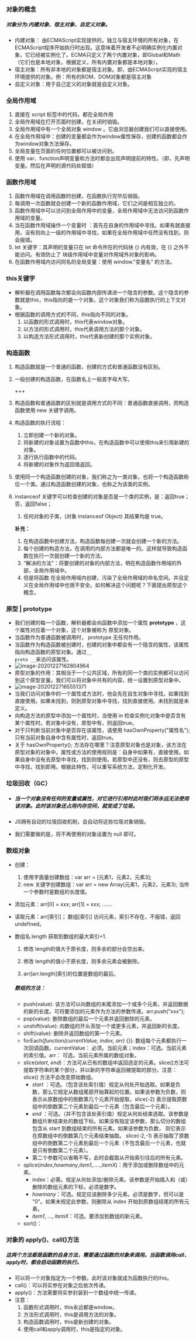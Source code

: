 ### 对象的概念

##### 			          对象分为:内建对象、宿主对象、自定义对象。

* 内建对象： 由ECMAScript实现提供的，独立与宿主环境的所有对象，在ECMAScript程序开始执行时出现。这意味着开发者不必明确实例化内置对象，它已经被实例化了。ECMA只定义了两个内置对象，即Global和Math（它们也是本地对象，根据定义，所有内置对象都是本地对象）。
* 宿主对象：所有非本地的对象都是宿主对象。即，由ECMAScript实现的宿主环境提供的对象。例：所有的BOM、DOM对象都是宿主对象
* 自定义对象：用于自己定义的对象就是自定义对象。

### 全局作用域

1. 直接在 script 标签中的代码，都在全局作用 
2. 全局作用域在打开页面时创建，在关闭时销毁。
3. 全局作用域中有一个全局对象 window 。它由浏览器创建我们可以直接使用。
4. 在全局作用域中：创建的变量都会作为window属性保存，创建的函数都会作为window对象方法保存。
5. 全局变量在页面的任何位置都可以被访问到。
6. 使用 var、function声明变量和方法时都会出现声明提前的特性。（即，先声明变量。然后在声明的源代码处赋值）

### 函数作用域

1. 函数作用域在调用函数时创建，在函数执行完毕后销毁。
2. 每调用一次函数就会创建一个新的函数作用域，它们之间是相互独立的。
3. 函数作用域中可以访问到全局作用中的变量，全局作用域中无法访问到函数作用域的变量。
4. 当在函数作用域操作一个变量时 ：首先在自身的作用域中寻找，如果有就直接用，没有则向上一级的作用域中寻找，如果在全局作用域中任然没有找到，则会报错。
5. let 关键字：其声明的变量只在 let 命令所在的代码快 {} 内有效，在 {} 之外不能访问。有效防止了 块级作用域中变量对作用域外对象的影响。
6. 在函数作用域内访问同名的全局变量：使用 window."变量名" 的方法。

### this关键字

* 解析器在调用函数每次都会向函数内部传递进一个隐含的参数。这个隐含的参数就是this，this指向的是一个对象。这个对象我们称为函数执行的上下文对象。
* 根据函数的调用方式的不同，this指向不同的对象。
  1. 以函数的形式调用时，this代表window对象。
  2. 以方法的形式调用时，this代表调用方法的那个对象。
  3. 以构造方法形式调用时，this代表新创建的那个实例对象。

### 构造函数

1. 构造函数就是一个普通的函数，创建的方式和普通函数没有区别。

2. 一般创建的构造函数，在函数名上一般首字母大写。

   +++

3. 构造函数和普通函数的区别就是调用方式的不同：普通函数直接调用，而构造函数使用 new 关键字调用。

4. 构造函数的执行流程：

   1. 立即创建一个新的对象。
   2. 将新建的对象设置为函数中this，在构造函数中可以使用this来引用新建的对象。
   3. 逐行执行函数中的代码。
   4. 将新建的对象作为返回值返回。

5. 使用同一个构造函数创建的对象，我们称之为一类对象，也将一个构造函数称位一个类。通过构造函数创建的对象，也称之为该类的实例。

6. instanceof 关键字可以检查创建的对象是否是一个类的实例，是：返回true；否，返回false；

   1. 任何对象的子类，(对象 instanceof Object) 其结果均是 true。

   <b>补充：</b>

   1. 在构造函数中创建方法，构造函数每创建一次就会创建一个新的方法。
   2. 每个创建的构造方法，在调用的内部方法都是唯一的。这样就导致构造函数在执行一次就创建一个新的方法。
   3. “解决的方法”：将要创建的对象的内部方法，明在构造函数作用域的外部，全局作用域中。
   4. 但是将函数 在全局作用域内创建，污染了全局作用域的命名空间。并且定义在全局作用域中也很不安全。如何解决这个问题呢？下面提出原型这个概念。

### 原型 | prototype

* 我们创建的每一个函数，解析器都会向函数中添加一个属性 <b>prototype</b> ，这个属性对应着一个对象，这个对象被称为 原型对象。
* 当函数作为普通函数被调用时， prototype 无任何作用。
* 当函数作为构造函数被创建时，创建的对象中都会有一个隐含的属性，该属性指向构造函数的原型对象。通过<code>__ proto __</code>来访问该属性。
* ![image-20201227162804964](https://github.com/zero-ones/JavaScript-notes/blob/main/images/image-20201218181802784.png)
* 原型对象的作用：其相当于一个公共区域，所有的同一个类的实例都可以访问到这个原型变量。我们可以将对象中共有的内容，统一设置到原型对象中。
* ![image-20201227165551371](https://github.com/zero-ones/JavaScript-notes/blob/main/images/image-20201227162804964.png)
* 当我们访问对象中的一个属性或方法时，他会先在自生对象中寻找，如果找到直接使用。如果未找到，则到原型对象中寻找，找到直接使用。未找到就是未定义。
* 向构造方法的原型中添加一个属性时，当使用 in 检查实例化对象中是否含有某个属性时。若对象中没有，原型中有，则返回true。
* 对于只判断当前对象中是否存在该属性，请使用 hasOwnProperty("属性名");只有当前对象自身中含有属性时，返回true。
* 关于 hasOwnProperty(); 方法存在哪里？注意原型对象也是对象，该方法在原型对象的对象中。属性或方法的使用规则是：自身中如果有，直接使用。如果自身中没有去原型中寻找，找到则使用。若原型中还没有，则去原型的原型中寻找，找到即用。根据此特性，可以重写系统方法，定制化开发。

### 垃圾回收（GC）

* ##### 当一个对象没有任何的变量或属性，对它进行引用时此时我们将永远无法使用该对象。此时该对象还占用内存空间，就变成了垃圾。

* JS拥有自动的垃圾回收机制，会自动将这些垃圾对象销毁。

* 我们需要做的是，将不再使用的对象设置为 null 即可。

### 数组对象

* 创建：

  1. 使用字面量创建数组：var arr = [元素1，元素2，元素3];
  2. new 关键字创建数组：var arr = new Array(元素1，元素2，元素3); 当传一个参数时是数组的长度值。

* 添加元素：arr[0] = xxx; arr[1] = xxx; .......

* 读取元素：arr[索引]； 数组[索引] 访问元素，索引不存在，不报错，返回undefined。

* 数组名.length 获取到数组的最大索引+1.

  1. 修改 length的值大于原长度，则多余的部分会空出来。

  2. 修改 length的值小于原长度，则多余元素会被删除。
  3. arr[arr.length]索引的位置是数组的最后。

  ##### 数组的方法：

  * push(value): 该方法可以向数组的末尾添加一个或多个元素，并返回数据的新的长度。可将要添加的元素作为方法的参数传递。arr.push("xxx");
  * pop(value): 删除数组的最后一个元素并返回删除的元素。
  * unshift(value):  向数组的开头添加一个或更多元素，并返回新的长度。
  * shift(value):  删除并返回数组的第一个元素。
  * forEach(*function(currentValue, index, arr)* {}): 数组每个元素都执行一次回调函数。currentValue： 必须。当前元素；index：可选。当前元素的索引值。arr： 可选。当前元素所属的数组对象。
  * slice(*start*, *end*)：方法可从已有的数组中返回选定的元素。slice()方法可提取字符串的某个部分，并以新的字符串返回被提取的部分。注意：slice() 方法不会改变原始数组。
    * *start* ：可选。（包含该处索引值）规定从何处开始选取。如果是负数，那么它规定从数组尾部开始算起的位置。如果该参数为负数，则表示从原数组中的倒数第几个元素开始提取，slice(-2) 表示提取原数组中的倒数第二个元素到最后一个元素（包含最后一个元素）。
    * *end* ：可选。（并不包含该处索引值）规定从何处结束选取。该参数是数组片断结束处的数组下标。如果没有指定该参数，那么切分的数组包含从 start 到数组结束的所有元素。如果该参数为负数， 则它表示在原数组中的倒数第几个元素结束抽取。 slice(-2,-1) 表示抽取了原数组中的倒数第二个元素到最后一个元素（不包含最后一个元素，也就是只有倒数第二个元素）。
    * 第二个参数可以省略不写，此时会截取从开始索引往后的所有元素。
  * splice(*index*,*howmany*,*item1*,.....,*itemX*)：用于添加或删除数组中的元素。
    * index：必需。规定从何处添加/删除元素。该参数是开始插入和（或）删除的数组元素的下标，必须是数字。
    * *howmany*：可选。规定应该删除多少元素。必须是数字，但可以是 "0"。如果未规定此参数，则删除从 index 开始到原数组结尾的所有元素。
    * *item1*, ..., *itemX*：可选。要添加到数组的新元素。
  * sort()：

### 对象的 apply()、call()方法

##### 这两个方法都是函数的自身方法，需要通过函数的对象来调用。当函数调用call、apply时，都会启动函数的执行。

* 可以将一个对象指定为一个参数。此时该对象就成为函数执行的this。
* call()：可以将实参在对象之后依次传递。
* apply()：方法需要将实参封装到一个数组中统一传递。
* 注意：
  1. 函数形式调用时，this永远都是window。
  2. 方法形式调用时，this是调用方法的对象。
  3. 构造函数调用时，this是新创建的对象。
  4. 使用call和apply调用时，this是指定的对象。 

